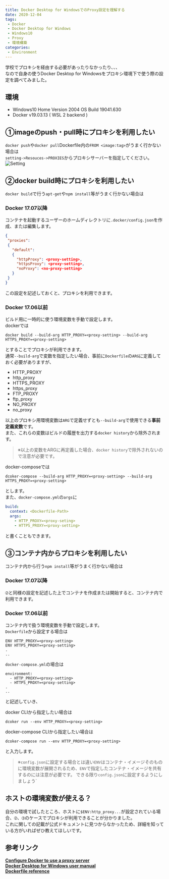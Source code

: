 ```yaml
---
title: Docker Desktop for WindowsでのProxy設定を理解する
date: 2020-12-04
tags:
 - Docker
 - Docker Desktop for Windows
 - Windows10
 - Proxy
 - 環境構築
categories: 
 - Environment
---
```

学校でプロキシを経由する必要があったりなかったり、、、  
なので自身の使うDocker Desktop for Windowsをプロキシ環境下で使う際の設定を調べてみました。  

## 環境
 - Windows10 Home Version 2004 OS Build 19041.630
 - Docker v19.03.13 ( WSL 2 backend )
 
## ①imageのpush・pull時にプロキシを利用したい
 `docker push`や`docker pull`Dockerfile内の`FROM <image:tag>`がうまく行かない場合は  
 `setting->Resouces->PROXIES`からプロキシサーバーを指定してください。  
 ![Setting](/docs_img/docker_desktop_settng_proxy.png)
 
## ②docker build時にプロキシを利用したい
`docker build`で行う`apt-get`や`npm install`等がうまく行かない場合は  

### Docker 17.07以降
コンテナを起動するユーザーのホームディレクトリに`.docker/config.json`を作成、または編集します。  
```~/.docker/config.json
{
 "proxies":
 {
   "default":
   {
     "httpProxy": <proxy-setting>,
     "httpsProxy": <proxy-setting>,
     "noProxy": <no-proxy-setting>
   }
 }
}
```
この設定を記述しておくと、プロキシを利用できます。 

### Docker 17.06以前
ビルド用に一時的に使う環境変数を手動で設定します。    
dockerでは  
```
docker build --build-arg HTTP_PROXY=<proxy-setting> --build-arg HTTPS_PROXY=<proxy-setting>
```
とすることでプロキシが利用できます。  
通常`--build-arg`で変数を指定したい場合、事前に`Dockerfile`の`ARG`に定義しておく必要がありますが、
- HTTP_PROXY
- http_proxy
- HTTPS_PROXY
- https_proxy
- FTP_PROXY
- ftp_proxy
- NO_PROXY
- no_proxy  

以上のプロキシ用環境変数は`ARG`で定義せずとも`--build-arg`で使用できる**事前定義変数**です。  
また、これらの変数はビルドの履歴を出力する`docker history`から除外されます。
>※以上の変数をARGに再定義した場合、`docker history`で除外されないので注意が必要です。

docker-composeでは  
```
dcoker-compose --build-arg HTTP_PROXY=<proxy-setting> --build-arg HTTPS_PROXY=<proxy-setting>
```
とします。  
また、`docker-compose.yml`の`args`に
```docker-compose.yml
build:
  context: <Dockerfile-Path>
  args:
    - HTTP_PROXY=<proxy-seting>
    - HTTPS_PROXY=<proxy-setting>
```
と書くこともできます。  

## ③コンテナ内からプロキシを利用したい
コンテナ内から行う`npm install`等がうまく行かない場合は

### Docker 17.07以降
`➁`と同様の設定を記述した上でコンテナを作成または開始すると、コンテナ内で利用できます。 
  
### Docker 17.06以前
コンテナ内で扱う環境変数を手動で設定します。  
`Dockerfile`から設定する場合は  
```
ENV HTTP_PROXY=<proxy-setting>
ENV HTTPS_PROXY=<proxy-setting>
.
..
```
`docker-compose.yml`の場合は
```
environment:
  - HTTP_PROXY=<proxy-setting>
  - HTTPS_PROXY=<proxy-setting>
.
..
```
と記述していき、  

docker CLIから指定したい場合は
```
dcoker run --env HTTP_PROXY=<proxy-setting>
```

docker-compose CLIから指定したい場合は
```
dcoker-compose run --env HTTP_PROXY=<proxy-setting>
```
と入力します。
>※`config.json`に設定する場合とは違い`ENV`はコンテナ・イメージそのものに環境変数が展開されるため、`ENV`で指定したコンテナ・イメージを共有するのには注意が必要です。
>できる限り`config.json`に設定するようにしましょう`

## ホストの環境変数が使える？
自分の環境で試したところ、ホストに`$ENV:http_proxy...`が設定されている場合、`➁`、`➂`のケースでプロキシが利用できることが分かりました。  
これに関しての記載が公式ドキュメントに見つからなかったため、詳細を知っている方がいればぜひ教えてほしいです。  

## 参考リンク
[**Configure Docker to use a proxy server**](https://docs.docker.com/network/proxy/)   
[**Docker Desktop for Windows user manual**](https://docs.docker.com/docker-for-windows/)   
[**Dockerfile reference**](https://docs.docker.com/engine/reference/builder/)   

